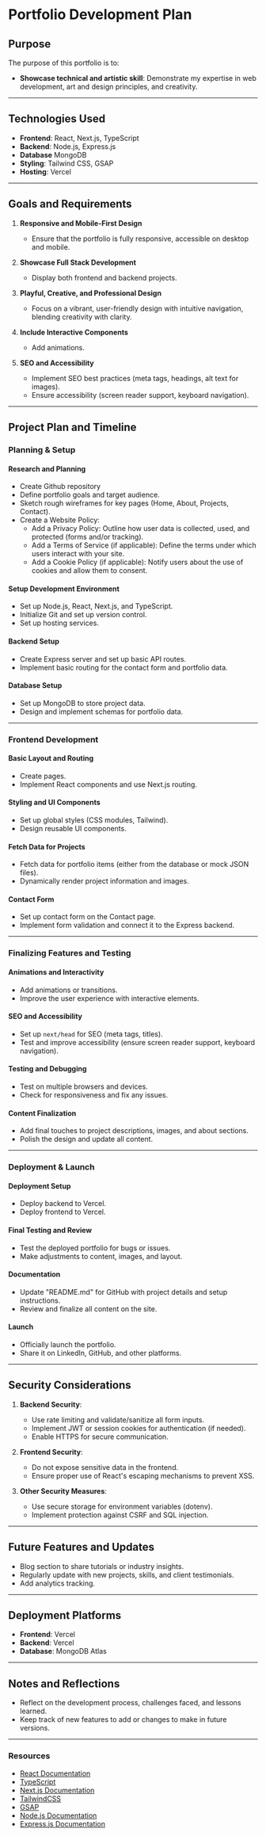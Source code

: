 # Portfolio Development Plan

## **Purpose**
The purpose of this portfolio is to:
- **Showcase technical and artistic skill**: Demonstrate my expertise in web development, art and design principles, and creativity.

---

## **Technologies Used**
- **Frontend**: React, Next.js, TypeScript
- **Backend**: Node.js, Express.js
- **Database** MongoDB
- **Styling**: Tailwind CSS, GSAP
- **Hosting**: Vercel

---

## **Goals and Requirements**
1. **Responsive and Mobile-First Design**
   - Ensure that the portfolio is fully responsive, accessible on desktop and mobile.
   
2. **Showcase Full Stack Development**
   - Display both frontend and backend projects.

3. **Playful, Creative, and Professional Design**
   - Focus on a vibrant, user-friendly design with intuitive navigation, blending creativity with clarity.

4. **Include Interactive Components**
   - Add animations.

5. **SEO and Accessibility**
   - Implement SEO best practices (meta tags, headings, alt text for images).
   - Ensure accessibility (screen reader support, keyboard navigation).

---

## **Project Plan and Timeline**

### **Planning & Setup**

#### Research and Planning
- Create Github repository 
- Define portfolio goals and target audience.
- Sketch rough wireframes for key pages (Home, About, Projects, Contact).
- Create a Website Policy:
  - Add a Privacy Policy: Outline how user data is collected, used, and protected (forms and/or tracking).
  - Add a Terms of Service (if applicable): Define the terms under which users interact with your site.
  - Add a Cookie Policy (if applicable): Notify users about the use of cookies and allow them to consent.

#### Setup Development Environment
- Set up Node.js, React, Next.js, and TypeScript.
- Initialize Git and set up version control.
- Set up hosting services.

#### Backend Setup
- Create Express server and set up basic API routes.
- Implement basic routing for the contact form and portfolio data.

#### Database Setup
- Set up MongoDB to store project data.
- Design and implement schemas for portfolio data.

---

### **Frontend Development**

#### Basic Layout and Routing
- Create pages.
- Implement React components and use Next.js routing.

#### Styling and UI Components
- Set up global styles (CSS modules, Tailwind).
- Design reusable UI components.

#### Fetch Data for Projects
- Fetch data for portfolio items (either from the database or mock JSON files).
- Dynamically render project information and images.

#### Contact Form
- Set up contact form on the Contact page.
- Implement form validation and connect it to the Express backend.

---

### **Finalizing Features and Testing**

#### Animations and Interactivity
- Add animations or transitions.
- Improve the user experience with interactive elements.

#### SEO and Accessibility
- Set up `next/head` for SEO (meta tags, titles).
- Test and improve accessibility (ensure screen reader support, keyboard navigation).

#### Testing and Debugging
- Test on multiple browsers and devices.
- Check for responsiveness and fix any issues.

#### Content Finalization
- Add final touches to project descriptions, images, and about sections.
- Polish the design and update all content.

---

### **Deployment & Launch**

#### Deployment Setup
- Deploy backend to Vercel.
- Deploy frontend to Vercel.

#### Final Testing and Review
- Test the deployed portfolio for bugs or issues.
- Make adjustments to content, images, and layout.

#### Documentation
- Update "README.md" for GitHub with project details and setup instructions.
- Review and finalize all content on the site.

#### Launch
- Officially launch the portfolio.
- Share it on LinkedIn, GitHub, and other platforms.

---

## **Security Considerations**
1. **Backend Security**:
   - Use rate limiting and validate/sanitize all form inputs.
   - Implement JWT or session cookies for authentication (if needed).
   - Enable HTTPS for secure communication.

2. **Frontend Security**:
   - Do not expose sensitive data in the frontend.
   - Ensure proper use of React's escaping mechanisms to prevent XSS.

3. **Other Security Measures**:
   - Use secure storage for environment variables (dotenv).
   - Implement protection against CSRF and SQL injection.

---

## **Future Features and Updates**
- Blog section to share tutorials or industry insights.
- Regularly update with new projects, skills, and client testimonials.
- Add analytics tracking.

---

## **Deployment Platforms**
- **Frontend**: Vercel
- **Backend**: Vercel
- **Database**: MongoDB Atlas

---

## **Notes and Reflections**
- Reflect on the development process, challenges faced, and lessons learned.
- Keep track of new features to add or changes to make in future versions.

---

### **Resources**
- [React Documentation](https://reactjs.org/docs)
- [TypeScript](https://www.typescriptlang.org/docs/)
- [Next.js Documentation](https://nextjs.org/docs)
- [TailwindCSS](https://tailwindcss.com/)
- [GSAP](https://gsap.com/)
- [Node.js Documentation](https://nodejs.org/en/docs/)
- [Express.js Documentation](https://expressjs.com/en/starter/installing.html)
